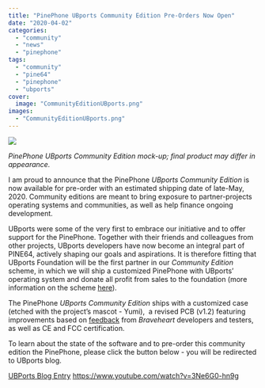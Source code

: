 ```yaml
---
title: "PinePhone UBports Community Edition Pre-Orders Now Open"
date: "2020-04-02"
categories: 
  - "community"
  - "news"
  - "pinephone"
tags: 
  - "community"
  - "pine64"
  - "pinephone"
  - "ubports"
cover: 
  image: "CommunityEditionUBports.png"
images:
  - "CommunityEditionUBports.png"
---
```


![](/blog/images/CommunityEditionUBports.png)

_PinePhone UBports Community Edition mock-up; final product may differ in appearance._

I am proud to announce that the PinePhone _UBports Community Edition_ is now available for pre-order with an estimated shipping date of late-May, 2020. Community editions are meant to bring exposure to partner-projects operating systems and communities, as well as help finance ongoing development. 

UBports were some of the very first to embrace our initiative and to offer support for the PinePhone. Together with their friends and colleagues from other projects, UBports developers have now become an integral part of PINE64, actively shaping our goals and aspirations. It is therefore fitting that UBports Foundation will be the first partner in our _Community Edition_ scheme, in which we will ship a customized PinePhone with UBports’ operating system and donate all profit from sales to the foundation (more information on the scheme [here](https://www.pine64.org/2019/08/19/its-time-to-start-giving-back/)). 

The PinePhone _UBports Community Edition_ ships with a customized case (etched with the project’s mascot - Yumi),  a revised PCB (v1.2) featuring improvements based on [feedback](https://wiki.pine64.org/index.php/PinePhone_v1.1_-_Braveheart#Known_issues) from _Braveheart_ developers and testers, as well as CE and FCC certification.    

To learn about the state of the software and to pre-order this community edition the PinePhone, please click the button below - you will be redirected to UBports blog.

[UBPorts Blog Entry](https://ubports.com/blog/1/post/271) https://www.youtube.com/watch?v=3Ne6G0-hn9g
